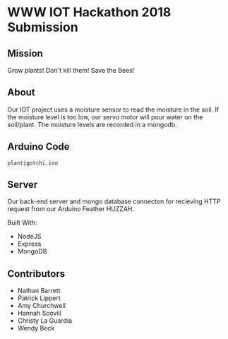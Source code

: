 # WWW IOT Hackathon 2018 Submission

## Mission

Grow plants! Don't kill them! Save the Bees!

## About

Our IOT project uses a moisture sensor to read the moisture in the soil. If the moisture level is too low, our servo motor will pour water on the soil/plant. The moisture levels are recorded in a mongodb.

## Arduino Code

`plantigotchi.ino`

## Server

Our back-end server and mongo database connecton for recieving HTTP request from our Arduino Feather HUZZAH.

Built With:

* NodeJS
* Express
* MongoDB

## Contributors

* Nathan Barrett
* Patrick Lippert
* Amy Churchwell
* Hannah Scovill
* Christy La Guardia
* Wendy Beck
